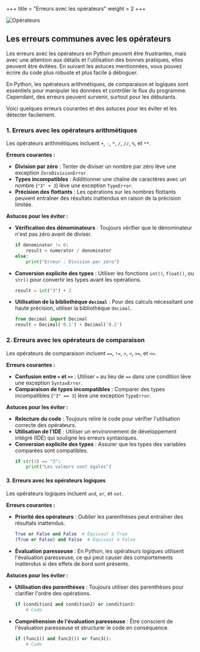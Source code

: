 +++
title = "Erreurs avec les opérateurs"
weight = 2
+++


![Opérateurs](../erreur-operateurs.jpeg?width=20vw)

## Les erreurs communes avec les opérateurs

Les erreurs avec les opérateurs en Python peuvent être frustrantes, mais avec une attention aux détails et l'utilisation des bonnes pratiques, elles peuvent être évitées. En suivant les astuces mentionnées, vous pouvez écrire du code plus robuste et plus facile à déboguer.

En Python, les opérateurs arithmétiques, de comparaison et logiques sont essentiels pour manipuler les données et contrôler le flux du programme. Cependant, des erreurs peuvent survenir, surtout pour les débutants. 

Voici quelques erreurs courantes et des astuces pour les éviter et les détecter facilement.

### 1. Erreurs avec les opérateurs arithmétiques

Les opérateurs arithmétiques incluent `+`, `-`, `*`, `/`, `//`, `%`, et `**`.

**Erreurs courantes :**

- **Division par zéro** : Tenter de diviser un nombre par zéro lève une exception `ZeroDivisionError`.
- **Types incompatibles** : Additionner une chaîne de caractères avec un nombre (`"3" + 3`) lève une exception `TypeError`.
- **Précision des flottants** : Les opérations sur les nombres flottants peuvent entraîner des résultats inattendus en raison de la précision limitée.

**Astuces pour les éviter :**

- **Vérification des dénominateurs** : Toujours vérifier que le dénominateur n'est pas zéro avant de diviser.
  ```python
  if denominator != 0:
      result = numerator / denominator
  else:
      print("Erreur : Division par zéro")
  ```
- **Conversion explicite des types** : Utiliser les fonctions `int()`, `float()`, ou `str()` pour convertir les types avant les opérations.
  ```python
  result = int("3") + 3
  ```
- **Utilisation de la bibliothèque `decimal`** : Pour des calculs nécessitant une haute précision, utiliser la bibliothèque `decimal`.
  ```python
  from decimal import Decimal
  result = Decimal('0.1') + Decimal('0.2')
  ```

### 2. Erreurs avec les opérateurs de comparaison

Les opérateurs de comparaison incluent `==`, `!=`, `>`, `<`, `>=`, et `<=`.

**Erreurs courantes :**

- **Confusion entre `=` et `==`** : Utiliser `=` au lieu de `==` dans une condition lève une exception `SyntaxError`.
- **Comparaison de types incompatibles** : Comparer des types incompatibles (`"3" == 3`) lève une exception `TypeError`.

**Astuces pour les éviter :**

- **Relecture du code** : Toujours relire le code pour vérifier l'utilisation correcte des opérateurs.
- **Utilisation de l'IDE** : Utiliser un environnement de développement intégré (IDE) qui souligne les erreurs syntaxiques.
- **Conversion explicite des types** : Assurer que les types des variables comparées sont compatibles.
  ```python
  if str(3) == "3":
      print("Les valeurs sont égales")
  ```

#### 3. Erreurs avec les opérateurs logiques

Les opérateurs logiques incluent `and`, `or`, et `not`.

**Erreurs courantes :**

- **Priorité des opérateurs** : Oublier les parenthèses peut entraîner des résultats inattendus.
  ```python
  True or False and False  # Équivaut à True
  (True or False) and False  # Équivaut à False
  ```
- **Évaluation paresseuse** : En Python, les opérateurs logiques utilisent l'évaluation paresseuse, ce qui peut causer des comportements inattendus si des effets de bord sont présents.

**Astuces pour les éviter :**

- **Utilisation des parenthèses** : Toujours utiliser des parenthèses pour clarifier l'ordre des opérations.
  ```python
  if (condition1 and condition2) or condition3:
      # Code
  ```
- **Compréhension de l'évaluation paresseuse** : Être conscient de l'évaluation paresseuse et structurer le code en conséquence.
  ```python
  if (func1() and func2()) or func3():
      # Code
  ```